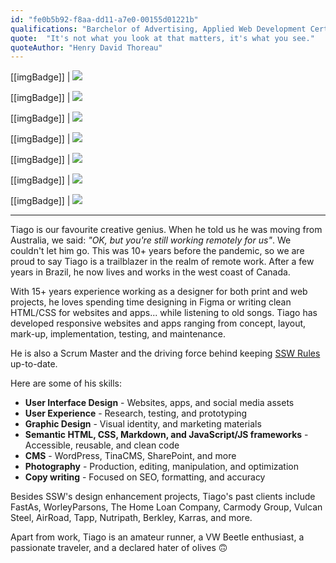 ```yaml
---
id: "fe0b5b92-f8aa-dd11-a7e0-00155d01221b"
qualifications: "Barchelor of Advertising, Applied Web Development Certificate, Certified Scrum Master"
quote:  "It's not what you look at that matters, it's what you see."
quoteAuthor: "Henry David Thoreau"
---  
```


[[imgBadge]]
| ![](../badges/Certification-scrumalliance-master.png)

[[imgBadge]]
| ![](../badges/Designer-web-ux.png)

[[imgBadge]]
| ![](../badges/Designer-web-html5.png)

[[imgBadge]]
| ![](../badges/Designer-web-css3.png)

[[imgBadge]]
| ![](../badges/Designer-sketch.png)

[[imgBadge]]
| ![](../badges/Designer-adobe-photoshop.png)

[[imgBadge]]
| ![](../badges/Designer-adobe-illustrator.png)

---

Tiago is our favourite creative genius. When he told us he was moving from Australia, we said: _"OK, but you're still working remotely for us"_. We couldn't let him go. This was 10+ years before the pandemic, so we are proud to say Tiago is a trailblazer in the realm of remote work. After a few years in Brazil, he now lives and works in the west coast of Canada.  

With 15+ years experience working as a designer for both print and web projects, he loves spending time designing in Figma or writing clean HTML/CSS for websites and apps... while listening to old songs. Tiago has developed responsive websites and apps ranging from concept, layout, mark-up, implementation, testing, and maintenance.

He is also a Scrum Master and the driving force behind keeping [SSW Rules](https://www.ssw.com.au/rules) up-to-date. 

Here are some of his skills:

* **User Interface Design** - Websites, apps, and social media assets
* **User Experience** - Research, testing, and prototyping
* **Graphic Design** - Visual identity, and marketing materials
* **Semantic HTML, CSS, Markdown, and JavaScript/JS frameworks** - Accessible, reusable, and clean code
* **CMS** - WordPress, TinaCMS, SharePoint, and more
* **Photography** - Production, editing, manipulation, and optimization
* **Copy writing** - Focused on SEO, formatting, and accuracy

Besides SSW's design enhancement projects, Tiago's past clients include FastAs, WorleyParsons, The Home Loan Company, Carmody Group, Vulcan Steel, AirRoad, Tapp, Nutripath, Berkley, Karras, and more.

Apart from work, Tiago is an amateur runner, a VW Beetle enthusiast, a passionate traveler, and a declared hater of olives 🙃
